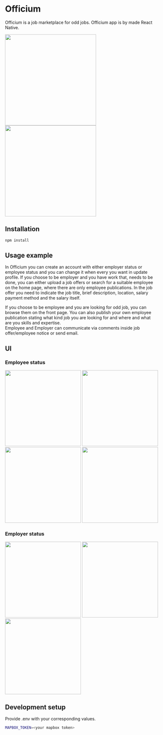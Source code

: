 # Officium

Officium is a job marketplace for odd jobs. Officium app is by made React Native.

<img src="https://user-images.githubusercontent.com/74305561/111033219-c2f74a80-8418-11eb-81c0-4b0863c73e4d.PNG" width="300"> <img src="https://user-images.githubusercontent.com/74305561/111032729-52e7c500-8416-11eb-8491-0a85d8a75c7c.PNG" width="300">


## Installation

```sh
npm install
```

## Usage example

In Officium you can create an account with either employer status or employee status and you can change it when every you want in update profile. If you choose to be employer and you have work that, needs to be done, you can either upload a job offers or search for a suitable employee on the home page, where there are only employee publications. In the job offer you need to indicate the job title, brief description, location, salary payment method and the salary itself. 

If you choose to be employee and you are looking for odd job, you can browse them on the front page. You can also publish your own employee publication stating what kind job you are looking for and where and what are you skills and expertise.  
Employee and Employer can communicate via comments inside job offer/employee notice or send email.

## UI

### Employee status
<img src="https://user-images.githubusercontent.com/74305561/111032898-34ce9480-8417-11eb-9b04-6b395b776128.PNG" width="250"> <img src="https://user-images.githubusercontent.com/74305561/111032899-37c98500-8417-11eb-95ea-bc5c1b65dcf6.PNG" width="250"> <img src="https://user-images.githubusercontent.com/74305561/111032903-3ac47580-8417-11eb-877a-439487262b7c.PNG" width="250"> <img src="https://user-images.githubusercontent.com/74305561/111033293-297c6880-8419-11eb-9f80-8733fa577165.PNG" width="250">


### Employer status
<img src="https://user-images.githubusercontent.com/74305561/111032908-40ba5680-8417-11eb-9ace-e94fab2ec2a2.PNG" width="250"> <img src="https://user-images.githubusercontent.com/74305561/111032911-49ab2800-8417-11eb-8ad1-d067c7ee905d.PNG" width="250"> <img src="https://user-images.githubusercontent.com/74305561/111033318-54ff5300-8419-11eb-865b-fa351b7f75b4.PNG" width="250">

## Development setup
Provide .env with your corresponding values.

```sh
MAPBOX_TOKEN=<your mapbox token>
```
